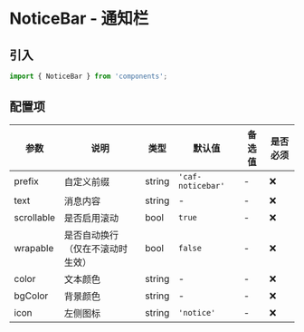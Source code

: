 # NoticeBar - 通知栏

## 引入
```jsx
import { NoticeBar } from 'components';
```


## 配置项
| 参数 | 说明 | 类型 | 默认值 |备选值 | 是否必须 |
| --- | --- | --- | --- | --- | --- |
| prefix | 自定义前缀 | string | `'caf-noticebar'` | - | ❌ |
| text | 消息内容 | string | - | - | ❌ |
| scrollable | 是否启用滚动 | bool | `true` | - | ❌ |
| wrapable | 是否自动换行（仅在不滚动时生效） | bool | `false` | - | ❌ |
| color | 文本颜色 | string | - | - | ❌ |
| bgColor | 背景颜色 | string | - | - | ❌ |
| icon | 左侧图标 | string | `'notice'` | - | ❌ |
